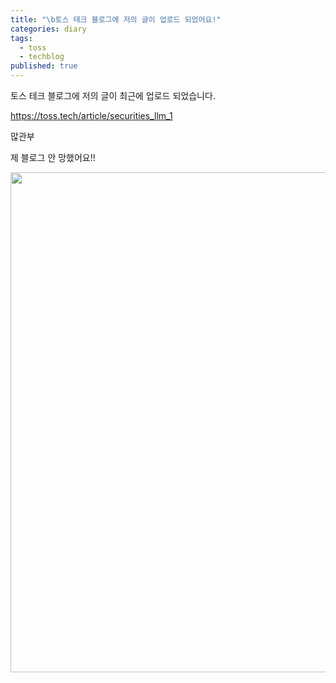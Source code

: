 ```yaml
---
title: "\b토스 테크 블로그에 저의 글이 업로드 되었어요!"
categories: diary
tags:
  - toss
  - techblog
published: true
---
```

토스 테크 블로그에 저의 글이 최근에 업로드 되었습니다.

https://toss.tech/article/securities_llm_1

많관부

제 블로그 안 망했어요!!

<p align="center"> <img width="800" src="https://i.namu.wiki/i/NR5mev6O5WGx3OsIivTrlQ_VdWi8DiNNzPv849KxBix1eJjahJPH3b_cPVOrTaTN_w7vU6185Hgu6sATVxlQBn86og5RT8pbNubestyShLthGY-vHmEeK7qCa6N0qTli7c8xidGDoIEUSKXH2XPM9A.webp"></p>
